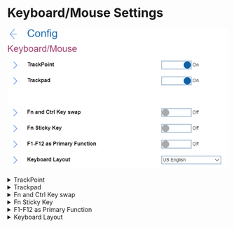 # Keyboard/Mouse Settings #

![](./img/keyboardmouse.png)

<details><summary>TrackPoint</summary>

One of 2 possible states:

1.	Off - Built-in Track point is disabled.
2.	**On** - Built-in TrackPoint is enabled. Default.

| WMI Setting name | Values | Locked by SVP | AMD/Intel |
|:---|:---|:---|:---|
| TrackPoint | Enable, Disable (on AMD-based machine) <br> Disable, Automatic (on Intel-based machine)| No | Both |


</details>

<details><summary>Trackpad</summary>

One of 2 possible states:

1.	Off - Built-in Trackpad is disabled.
2.	**On** - Built-in Trackpad is enabled. Default.

| WMI Setting name | Values | Locked by SVP | AMD/Intel |
|:---|:---|:---|:---|
| TouchPad | Disable, Enable (on AMD-based machi <br> Disable, Automatic (on Intel-based machine)| No | Both |

</details>

<details><summary>Fn and Ctrl Key swap</summary>

One of 2 possible states:

1.	**Off** - Fn key and Ctrl key behaviour is as printed on the keyboard. Default.
2.	On - Fn key works as Ctrl key. Ctrl key works as Fn key. Note. Bottom-Left key will wake the system from sleep state.

| WMI Setting name | Values | Locked by SVP | AMD/Intel |
|:---|:---|:---|:---|
| FnCtrlKeySwap | Disable, Enable | No | Both |

</details>

<details><summary>Fn Sticky Key</summary>


One of 2 possible states:

1.	**Off** - Fn key will not switch to sticky state. Default.
2.	On - User can press Fn key to keep it in a pressed condition, then press the desired function key. The action is equivalent to pressing the required key and the Fn key simultaneously. When User presses the Fn key twice, the state is locked until User presses the Fn key again.

| WMI Setting name | Values | Locked by SVP | AMD/Intel |
|:---|:---|:---|:---|
| FnSticky | Disable, Enable | No | Both |

</details>

<details><summary>F1-F12 as Primary Function</summary>

One of 2 possible states:

1.	On - Executes the F1-F12 function.
2.	**Off** - Executes the special function. Default.

Alternatively, to switch to above two options, press Fn+Esc to use FnLk (Fn Lock). LED in on when FnLk is enabled.

| WMI Setting name | Values | Locked by SVP | AMD/Intel |
|:---|:---|:---|:---|
| FnKeyAsPrimary | Disable, Enable | No | Both |

</details>

<details><summary>Keyboard Layout</summary>

Field to select keyboard layout in pre-OS environment. This configuration does not affect OS.
Possible options:

1.	**US English** - Default
2.	Canadian French Multilingual
3.	Canadian French
4.	Spanish (Latin America)
5.	Portuguese (Brazil)
6.	Belgian
7.	Danish
8.	Spanish
9.	French
10.	German
11.	Hungarian
12.	Icelandic
13.	Italian
14.	Norwegian
15.	Portuguese
16.	Slovenian
17.	Swedish
18.	Swiss
19.	Turkish
20.	UK English
21.	Japanese
22.	Korean
23.	Traditional Chinese
24.	Turkish-F
25.	Estonian
26.	Finnish
27.	Czech

?>  On latest machines, BIOS added support for ASCII special characters and symbols such as @, ! ,?, etc. Those characters depend on keyboard layout and BIOS cannot know the attached keyboard, therefore users have to select keyboard layout if they replace keyboard.

| WMI Setting name | Values | Locked by SVP | AMD/Intel |
|:---|:---|:---|:---|
| KeyboardLayout | English_US, CanadianFrenchMultilingual, CanadianFrench, <br>Spanish_LA, Portuguese_BR, Belgian, Danish, <br>Spanish, French, German, Hungarian, Icelandic, <br>Italian, Norwegian, Portuguese, Slovenian, <br>Swedish, Swiss, Turkish, English_UK, Japanese,<br>Korean, TraditionalChinese, Turkish-F, Estonian, Finnish, Czech | Yes | Both |


</details>
